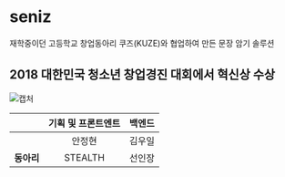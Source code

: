 # seniz

재학중이던 고등학교 창업동아리 쿠즈(KUZE)와 협업하여 만든 문장 암기 솔루션

## 2018 대한민국 청소년 창업경진 대회에서 혁신상 수상

![캡처](https://user-images.githubusercontent.com/49294599/110406567-cbbce900-80c5-11eb-9e11-572bdd8e7034.PNG)


||기획 및 프론트엔트|백엔드|
|:---:|:---:|:---:|
||안정현|김우일||
|<b>동아리</b>|STEALTH|선인장|
